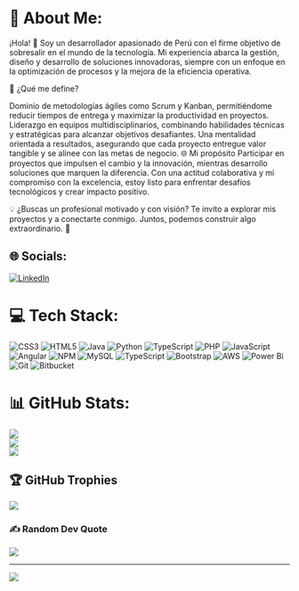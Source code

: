# 💫 About Me:
¡Hola! 👋 Soy un desarrollador apasionado de Perú con el firme objetivo de sobresalir en el mundo de la tecnología. Mi experiencia abarca la gestión, diseño y desarrollo de soluciones innovadoras, siempre con un enfoque en la optimización de procesos y la mejora de la eficiencia operativa.

🚀 ¿Qué me define?

Dominio de metodologías ágiles como Scrum y Kanban, permitiéndome reducir tiempos de entrega y maximizar la productividad en proyectos.
Liderazgo en equipos multidisciplinarios, combinando habilidades técnicas y estratégicas para alcanzar objetivos desafiantes.
Una mentalidad orientada a resultados, asegurando que cada proyecto entregue valor tangible y se alinee con las metas de negocio.
🌐 Mi propósito
Participar en proyectos que impulsen el cambio y la innovación, mientras desarrollo soluciones que marquen la diferencia. Con una actitud colaborativa y mi compromiso con la excelencia, estoy listo para enfrentar desafíos tecnológicos y crear impacto positivo.

💡 ¿Buscas un profesional motivado y con visión?
Te invito a explorar mis proyectos y a conectarte conmigo. Juntos, podemos construir algo extraordinario. 🚀


## 🌐 Socials:
[![LinkedIn](https://img.shields.io/badge/LinkedIn-%230077B5.svg?logo=linkedin&logoColor=white)](https://linkedin.com/in/jherson-derick-herrera-jaramillo-9699161b9) 

# 💻 Tech Stack:
![CSS3](https://img.shields.io/badge/css3-%231572B6.svg?style=flat&logo=css3&logoColor=white) ![HTML5](https://img.shields.io/badge/html5-%23E34F26.svg?style=flat&logo=html5&logoColor=white) ![Java](https://img.shields.io/badge/java-%23ED8B00.svg?style=flat&logo=openjdk&logoColor=white) ![Python](https://img.shields.io/badge/python-3670A0?style=flat&logo=python&logoColor=ffdd54) ![TypeScript](https://img.shields.io/badge/typescript-%23007ACC.svg?style=flat&logo=typescript&logoColor=white) ![PHP](https://img.shields.io/badge/php-%23777BB4.svg?style=flat&logo=php&logoColor=white) ![JavaScript](https://img.shields.io/badge/javascript-%23323330.svg?style=flat&logo=javascript&logoColor=%23F7DF1E) ![Angular](https://img.shields.io/badge/angular-%23DD0031.svg?style=flat&logo=angular&logoColor=white) ![NPM](https://img.shields.io/badge/NPM-%23CB3837.svg?style=flat&logo=npm&logoColor=white) ![MySQL](https://img.shields.io/badge/mysql-4479A1.svg?style=flat&logo=mysql&logoColor=white) ![TypeScript](https://img.shields.io/badge/typescript-%23007ACC.svg?style=flat&logo=typescript&logoColor=white) ![Bootstrap](https://img.shields.io/badge/bootstrap-%238511FA.svg?style=flat&logo=bootstrap&logoColor=white) ![AWS](https://img.shields.io/badge/AWS-%23FF9900.svg?style=flat&logo=amazon-aws&logoColor=white) ![Power Bi](https://img.shields.io/badge/power_bi-F2C811?style=flat&logo=powerbi&logoColor=black) ![Git](https://img.shields.io/badge/git-%23F05033.svg?style=flat&logo=git&logoColor=white) ![Bitbucket](https://img.shields.io/badge/bitbucket-%230047B3.svg?style=flat&logo=bitbucket&logoColor=white)
# 📊 GitHub Stats:
![](https://github-readme-stats.vercel.app/api?username=Jherson&theme=dark&hide_border=true&include_all_commits=true&count_private=false)<br/>
![](https://github-readme-streak-stats.herokuapp.com/?user=Jherson&theme=dark&hide_border=true)<br/>
![](https://github-readme-stats.vercel.app/api/top-langs/?username=Jherson&theme=dark&hide_border=true&include_all_commits=true&count_private=false&layout=compact)

## 🏆 GitHub Trophies
![](https://github-profile-trophy.vercel.app/?username=Jherson&theme=radical&no-frame=false&no-bg=true&margin-w=4)

### ✍️ Random Dev Quote
![](https://quotes-github-readme.vercel.app/api?type=horizontal&theme=radical)

---
[![](https://visitcount.itsvg.in/api?id=Jherson&icon=0&color=0)](https://visitcount.itsvg.in)

<!-- Proudly created with GPRM ( https://gprm.itsvg.in ) -->
